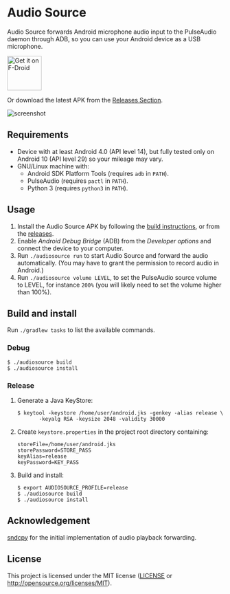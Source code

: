 # Audio Source

Audio Source forwards Android microphone audio input to the PulseAudio daemon
through ADB, so you can use your Android device as a USB microphone.

[<img src="https://fdroid.gitlab.io/artwork/badge/get-it-on.png"
     alt="Get it on F-Droid"
     height="80">](https://f-droid.org/packages/fr.dzx.audiosource/)

Or download the latest APK from the [Releases Section](https://github.com/gdzx/audiosource/releases/latest).

![screenshot](assets/screenshot.png)

## Requirements

- Device with at least Android 4.0 (API level 14), but fully tested only on
  Android 10 (API level 29) so your mileage may vary.
- GNU/Linux machine with:
  - Android SDK Platform Tools (requires `adb` in `PATH`).
  - PulseAudio (requires `pactl` in `PATH`).
  - Python 3 (requires `python3` in `PATH`).

## Usage

1. Install the Audio Source APK by following the [build
   instructions](#build-and-install), or from the
   [releases](https://github.com/gdzx/audiosource/releases).
2. Enable *Android Debug Bridge* (ADB) from the *Developer options* and connect
   the device to your computer.
3. Run `./audiosource run` to start Audio Source and forward the audio
   automatically. (You may have to grant the permission to record audio in
   Android.)
4. Run `./audiosource volume LEVEL`, to set the PulseAudio source volume to
   LEVEL, for instance `200%` (you will likely need to set the volume higher
   than 100%).

## Build and install

Run `./gradlew tasks` to list the available commands.

### Debug

```shell
$ ./audiosource build
$ ./audiosource install
```

### Release

1. Generate a Java KeyStore:

   ```shell
   $ keytool -keystore /home/user/android.jks -genkey -alias release \
          -keyalg RSA -keysize 2048 -validity 30000
   ```

2. Create `keystore.properties` in the project root directory containing:

   ```
   storeFile=/home/user/android.jks
   storePassword=STORE_PASS
   keyAlias=release
   keyPassword=KEY_PASS
   ```

3. Build and install:

   ```shell
   $ export AUDIOSOURCE_PROFILE=release
   $ ./audiosource build
   $ ./audiosource install
   ```

## Acknowledgement

[sndcpy](https://github.com/rom1v/sndcpy) for the initial implementation of
audio playback forwarding.

## License

This project is licensed under the MIT license ([LICENSE](LICENSE) or
http://opensource.org/licenses/MIT).
